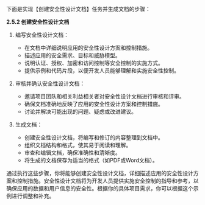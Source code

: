 下面是实现【创建安全性设计文档】任务并生成文档的步骤：

**2.5.2 创建安全性设计文档**

1. 编写安全性设计文档：

   - 在文档中详细说明应用的安全性设计方案和控制措施。
   - 描述应用的安全需求、目标和威胁模型。
   - 说明认证、授权、加密和访问控制等安全控制的实施方式。
   - 提供示例和代码片段，以便开发人员能够理解和实施安全性控制。

2. 审核并确认安全性设计文档：

   - 邀请项目团队和相关利益相关者对安全性设计文档进行审核和评审。
   - 确保文档准确地反映了应用的安全性设计方案和控制措施。
   - 讨论并解决可能出现的问题、疑虑或改进建议。

3. 生成文档：

   - 创建安全性设计文档，将编写和修订的内容整理到文档中。
   - 组织文档结构和格式，使其易于阅读和理解。
   - 审查和编辑文档，确保准确性和清晰度。
   - 将生成的文档保存为适当的格式（如PDF或Word文档）。

通过执行这些步骤，你将能够创建安全性设计文档，详细描述应用的安全性设计方案和控制措施。安全性设计文档将为开发人员提供实施安全控制的指导和参考，以确保应用的数据和用户信息的安全性。根据你的具体项目需求，你可以根据这个示例进行调整和补充。
